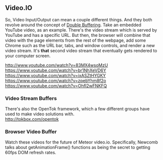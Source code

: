 ## Video.IO

So, Video Input/Output can mean a couple different things. And they both revolve around the concept of [Double Buffering](http://en.wikipedia.org/wiki/Multiple_buffering).  Take an embedded YouTube video, as an example. There's the video stream which is served by YouTube and has a specific URL.  But then, the browser will combine that video with the page elements from the rest of the webpage, add some Chrome such as the URL bar, tabs, and window controls, and render a new video stream.  It's **that** second video stream that eventually gets rendered to your computer screen.  

  http://www.youtube.com/watch?v=83MX4wsoMzU
  https://www.youtube.com/watch?v=br1NhXeVD6Y  
  https://www.youtube.com/watch?v=ixASZtHYGKY  
  https://www.youtube.com/watch?v=zpebYhm8f2o  
  https://www.youtube.com/watch?v=OhfI2wFNKFQ  

### Video Stream Buffers  
There's also the OpenTok framework, which a few different groups have used to make video solutions with.  
http://tokbox.com/opentok


### Browser Video Buffer  
Watch these videos for the future of Meteor video.io.  Specifically, Newcomb talks about getAnimationFrame() functions as being the secret to getting 60fps DOM refresh rates.  
